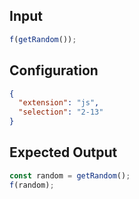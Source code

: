 
## Input
```javascript input
f(getRandom());
```

## Configuration
```json configuration
{
  "extension": "js",
  "selection": "2-13"
}
```

## Expected Output
```javascript expected output
const random = getRandom();
f(random);
```

